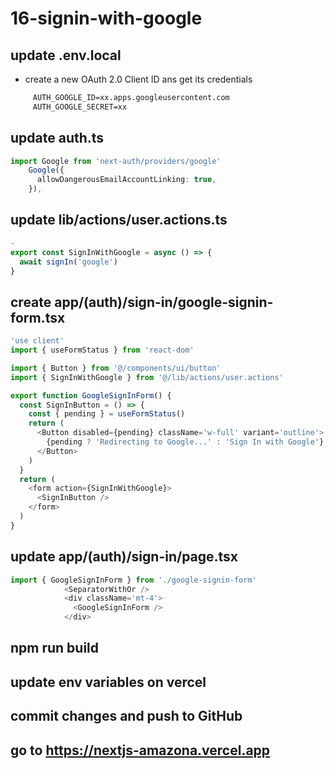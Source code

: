 # 16-signin-with-google

## update .env.local


- create a new OAuth 2.0 Client ID ans get its credentials

```txt
     AUTH_GOOGLE_ID=xx.apps.googleusercontent.com
     AUTH_GOOGLE_SECRET=xx
```

## update auth.ts

```ts
import Google from 'next-auth/providers/google'
    Google({
      allowDangerousEmailAccountLinking: true,
    }),
```

## update lib/actions/user.actions.ts

```ts
-
export const SignInWithGoogle = async () => {
  await signIn('google')
}
```

## create app/(auth)/sign-in/google-signin-form.tsx

```ts
'use client'
import { useFormStatus } from 'react-dom'

import { Button } from '@/components/ui/button'
import { SignInWithGoogle } from '@/lib/actions/user.actions'

export function GoogleSignInForm() {
  const SignInButton = () => {
    const { pending } = useFormStatus()
    return (
      <Button disabled={pending} className='w-full' variant='outline'>
        {pending ? 'Redirecting to Google...' : 'Sign In with Google'}
      </Button>
    )
  }
  return (
    <form action={SignInWithGoogle}>
      <SignInButton />
    </form>
  )
}
```

## update app/(auth)/sign-in/page.tsx

```ts
import { GoogleSignInForm } from './google-signin-form'
            <SeparatorWithOr />
            <div className='mt-4'>
              <GoogleSignInForm />
            </div>
```

## npm run build

## update env variables on vercel

## commit changes and push to GitHub

## go to https://nextjs-amazona.vercel.app
